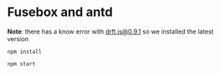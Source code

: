 # Fusebox and antd

**Note**: there has a know error with drft.js@0.9.1 so we installed the latest version

```
npm install

npm start

```